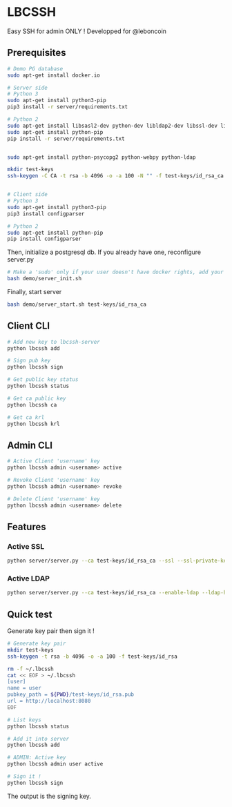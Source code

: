 # LBCSSH

Easy SSH for admin ONLY !
Developped for @leboncoin

## Prerequisites

```bash
# Demo PG database
sudo apt-get install docker.io

# Server side
# Python 3
sudo apt-get install python3-pip
pip3 install -r server/requirements.txt

# Python 2
sudo apt-get install libsasl2-dev python-dev libldap2-dev libssl-dev libpq-dev
sudo apt-get install python-pip
pip install -r server/requirements.txt


sudo apt-get install python-psycopg2 python-webpy python-ldap

mkdir test-keys
ssh-keygen -C CA -t rsa -b 4096 -o -a 100 -N "" -f test-keys/id_rsa_ca # without passphrase


# Client side
# Python 3
sudo apt-get install python3-pip
pip3 install configparser

# Python 2
sudo apt-get install python-pip
pip install configparser
```

Then, initialize a postgresql db. If you already have one, reconfigure server.py
```bash
# Make a 'sudo' only if your user doesn't have docker rights, add your user into docker group
bash demo/server_init.sh
```

Finally, start server
```bash
bash demo/server_start.sh test-keys/id_rsa_ca
```

## Client CLI

```bash
# Add new key to lbcssh-server
python lbcssh add

# Sign pub key
python lbcssh sign

# Get public key status
python lbcssh status

# Get ca public key
python lbcssh ca

# Get ca krl
python lbcssh krl
```

## Admin CLI

```bash
# Active Client 'username' key
python lbcssh admin <username> active

# Revoke Client 'username' key
python lbcssh admin <username> revoke

# Delete Client 'username' key
python lbcssh admin <username> delete
```


## Features

### Active SSL
```bash
python server/server.py --ca test-keys/id_rsa_ca --ssl --ssl-private-key ssl/server.key --ssl-certificate ssl/server.pem
```

### Active LDAP
```bash
python server/server.py --ca test-keys/id_rsa_ca --enable-ldap --ldap-host ldap.domain.fr --ldap-binddn 'CN=%s,OU=Utilisateurs,DC=fr'
```


## Quick test

Generate key pair then sign it !

```bash
# Generate key pair
mkdir test-keys
ssh-keygen -t rsa -b 4096 -o -a 100 -f test-keys/id_rsa

rm -f ~/.lbcssh
cat << EOF > ~/.lbcssh
[user]
name = user
pubkey_path = ${PWD}/test-keys/id_rsa.pub
url = http://localhost:8080
EOF

# List keys
python lbcssh status

# Add it into server
python lbcssh add

# ADMIN: Active key
python lbcssh admin user active

# Sign it !
python lbcssh sign
```
The output is the signing key.
